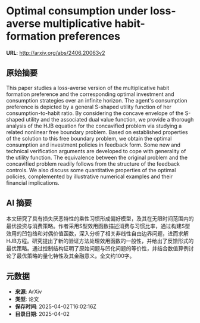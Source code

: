 # Optimal consumption under loss-averse multiplicative habit-formation preferences

**URL**: http://arxiv.org/abs/2406.20063v2

## 原始摘要

This paper studies a loss-averse version of the multiplicative habit
formation preference and the corresponding optimal investment and consumption
strategies over an infinite horizon. The agent's consumption preference is
depicted by a general S-shaped utility function of her consumption-to-habit
ratio. By considering the concave envelope of the S-shaped utility and the
associated dual value function, we provide a thorough analysis of the HJB
equation for the concavified problem via studying a related nonlinear free
boundary problem. Based on established properties of the solution to this free
boundary problem, we obtain the optimal consumption and investment policies in
feedback form. Some new and technical verification arguments are developed to
cope with generality of the utility function. The equivalence between the
original problem and the concavified problem readily follows from the structure
of the feedback controls. We also discuss some quantitative properties of the
optimal policies, complemented by illustrative numerical examples and their
financial implications.


## AI 摘要

本文研究了具有损失厌恶特性的乘性习惯形成偏好模型，及其在无限时间范围内的最优投资与消费策略。作者采用S型效用函数描述消费与习惯比率，通过构建S型效用的凹包络和对偶价值函数，深入分析了相关非线性自由边界问题，进而求解HJB方程。研究提出了新的验证方法处理效用函数的一般性，并给出了反馈形式的最优策略。通过控制结构证明了原始问题与凹化问题的等价性，并结合数值算例讨论了最优策略的量化特性及其金融意义。全文约100字。

## 元数据

- **来源**: ArXiv
- **类型**: 论文
- **保存时间**: 2025-04-02T16:02:16Z
- **目录日期**: 2025-04-02
